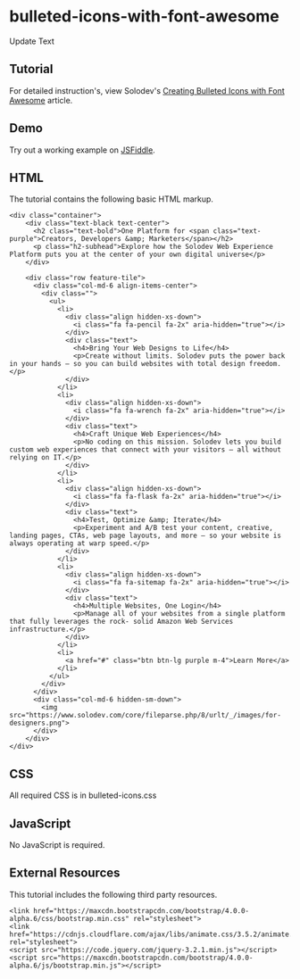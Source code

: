 # bulleted-icons-with-font-awesome
Update Text

## Tutorial

For detailed instruction's, view Solodev's [Creating Bulleted Icons with Font Awesome](https://www.solodev.com/blog/web-design/adding-a-customer-quote-slider-using-jquery.stml) article.

## Demo

Try out a working example on [JSFiddle](https://jsfiddle.net/solodev/wrabtdfc/).

## HTML

The tutorial contains the following basic HTML markup.

```
<div class="container">
	<div class="text-black text-center">
	  <h2 class="text-bold">One Platform for <span class="text-purple">Creators, Developers &amp; Marketers</span></h2>
	  <p class="h2-subhead">Explore how the Solodev Web Experience Platform puts you at the center of your own digital universe</p>
	</div>

	<div class="row feature-tile">
	  <div class="col-md-6 align-items-center">
		<div class="">
		  <ul>
			<li>
			  <div class="align hidden-xs-down">
				<i class="fa fa-pencil fa-2x" aria-hidden="true"></i>
			  </div>
			  <div class="text">
				<h4>Bring Your Web Designs to Life</h4>
				<p>Create without limits. Solodev puts the power back in your hands – so you can build websites with total design freedom.</p>
			  </div>
			</li>
			<li>
			  <div class="align hidden-xs-down">
				<i class="fa fa-wrench fa-2x" aria-hidden="true"></i>
			  </div>
			  <div class="text">
				<h4>Craft Unique Web Experiences</h4>
				<p>No coding on this mission. Solodev lets you build custom web experiences that connect with your visitors – all without relying on IT.</p>
			  </div>
			</li>
			<li>
			  <div class="align hidden-xs-down">
				<i class="fa fa-flask fa-2x" aria-hidden="true"></i>
			  </div>
			  <div class="text">
				<h4>Test, Optimize &amp; Iterate</h4>
				<p>Experiment and A/B test your content, creative, landing pages, CTAs, web page layouts, and more – so your website is always operating at warp speed.</p>
			  </div>
			</li>
			<li>
			  <div class="align hidden-xs-down">
				<i class="fa fa-sitemap fa-2x" aria-hidden="true"></i>
			  </div>
			  <div class="text">
				<h4>Multiple Websites, One Login</h4>
				<p>Manage all of your websites from a single platform that fully leverages the rock- solid Amazon Web Services infrastructure.</p>
			  </div>
			</li>
			<li>
			  <a href="#" class="btn btn-lg purple m-4">Learn More</a>
			</li>
		  </ul>
		</div>
	  </div>
	  <div class="col-md-6 hidden-sm-down">
		<img src="https://www.solodev.com/core/fileparse.php/8/urlt/_/images/for-designers.png">
	  </div>
	</div>
</div>
```

## CSS

All required CSS is in bulleted-icons.css

## JavaScript

No JavaScript is required.

## External Resources

This tutorial includes the following third party resources.

```
<link href="https://maxcdn.bootstrapcdn.com/bootstrap/4.0.0-alpha.6/css/bootstrap.min.css" rel="stylesheet">
<link href="https://cdnjs.cloudflare.com/ajax/libs/animate.css/3.5.2/animate.min.css" rel="stylesheet">
<script src="https://code.jquery.com/jquery-3.2.1.min.js"></script>
<script src="https://maxcdn.bootstrapcdn.com/bootstrap/4.0.0-alpha.6/js/bootstrap.min.js"></script>
```

